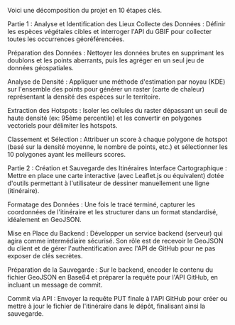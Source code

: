 Voici une décomposition du projet en 10 étapes clés.

Partie 1 : Analyse et Identification des Lieux
Collecte des Données : Définir les espèces végétales cibles et interroger l'API du GBIF pour collecter toutes les occurrences géoréférencées.

Préparation des Données : Nettoyer les données brutes en supprimant les doublons et les points aberrants, puis les agréger en un seul jeu de données géospatiales.

Analyse de Densité : Appliquer une méthode d'estimation par noyau (KDE) sur l'ensemble des points pour générer un raster (carte de chaleur) représentant la densité des espèces sur le territoire.

Extraction des Hotspots : Isoler les cellules du raster dépassant un seuil de haute densité (ex: 95ème percentile) et les convertir en polygones vectoriels pour délimiter les hotspots.

Classement et Sélection : Attribuer un score à chaque polygone de hotspot (basé sur la densité moyenne, le nombre de points, etc.) et sélectionner les 10 polygones ayant les meilleurs scores.

Partie 2 : Création et Sauvegarde des Itinéraires
Interface Cartographique : Mettre en place une carte interactive (avec Leaflet.js ou équivalent) dotée d'outils permettant à l'utilisateur de dessiner manuellement une ligne (itinéraire).

Formatage des Données : Une fois le tracé terminé, capturer les coordonnées de l'itinéraire et les structurer dans un format standardisé, idéalement en GeoJSON.

Mise en Place du Backend : Développer un service backend (serveur) qui agira comme intermédiaire sécurisé. Son rôle est de recevoir le GeoJSON du client et de gérer l'authentification avec l'API de GitHub pour ne pas exposer de clés secrètes.

Préparation de la Sauvegarde : Sur le backend, encoder le contenu du fichier GeoJSON en Base64 et préparer la requête pour l'API GitHub, en incluant un message de commit.

Commit via API : Envoyer la requête PUT finale à l'API GitHub pour créer ou mettre à jour le fichier de l'itinéraire dans le dépôt, finalisant ainsi la sauvegarde.
